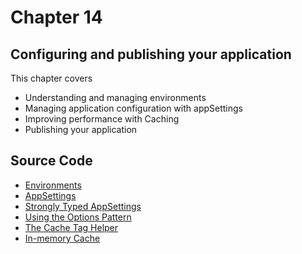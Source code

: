 # Chapter 14

## Configuring and publishing your application

This chapter covers

- Understanding and managing environments
- Managing application configuration with appSettings
- Improving performance with Caching
- Publishing your application


## Source Code 

- [Environments](https://github.com/mikebrind/Razor-Pages-In-Action/tree/main/Chapter14/Environments) 
- [AppSettings](https://github.com/mikebrind/Razor-Pages-In-Action/tree/main/Chapter14/AppSettings)
- [Strongly Typed AppSettings](https://github.com/mikebrind/Razor-Pages-In-Action/tree/main/Chapter14/AppSettingsStronglyTyped)
- [Using the Options Pattern](https://github.com/mikebrind/Razor-Pages-In-Action/tree/main/Chapter14/AppSettingsStronglyTypedOptions)
- [The Cache Tag Helper](https://github.com/mikebrind/Razor-Pages-In-Action/tree/main/Chapter14/CacheTagHelper)
- [In-memory Cache](https://github.com/mikebrind/Razor-Pages-In-Action/tree/main/Chapter14/InMemoryCache)